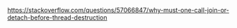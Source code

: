 https://stackoverflow.com/questions/57066847/why-must-one-call-join-or-detach-before-thread-destruction
